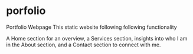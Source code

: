# porfolio
Portfolio Webpage
This static website following following functionality

A Home section for an overview, a Services section, insights into who I am in the About section, and a Contact section to connect with me. 


